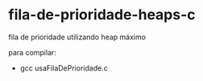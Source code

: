 # fila-de-prioridade-heaps-c
 fila de prioridade utilizando heap máximo

 para compilar:

 - gcc usaFilaDePrioridade.c
